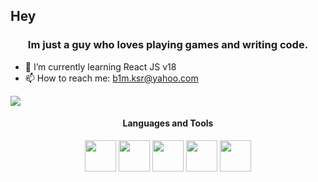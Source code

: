 ## Hey 
<h3 align="center" class="heading-element" dir="auto">Im just a guy who loves playing games and writing code.</h3>

- 🌱 I’m currently learning React JS v18 
- 📫 How to reach me: b1m.ksr@yahoo.com
  


<img src="https://github-readme-stats.vercel.app/api/top-langs/?username=roketrig"/>


<h4 align="center" class="heading-element" dir="auto">Languages and Tools</h4>
<p align="center" class="heading-element" dir="auto"><img height="50" width="50" src="https://static-00.iconduck.com/assets.00/c-sharp-c-icon-1822x2048-wuf3ijab.png" />
<img height="50" width="50" src="https://preview.redd.it/81nwobjayd181.png?width=512&format=png&auto=webp&s=027cac2b3ddd6f7b3f5e60a783706d1d0e8151ec" />
<img height="50" width="50" src="https://static-00.iconduck.com/assets.00/unreal-icon-2048x2048-6f2xqdhr.png" />
<img height="50" width="50" src="https://cdn.iconscout.com/icon/free/png-256/free-react-logo-icon-download-in-svg-png-gif-file-formats--company-brand-world-logos-vol-4-pack-icons-282599.png" />
<img height="50" width="50" src="https://static.vecteezy.com/system/resources/previews/027/127/463/non_2x/javascript-logo-javascript-icon-transparent-free-png.png" />
</p>

